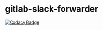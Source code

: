 # gitlab-slack-forwarder

[![Codacy Badge](https://app.codacy.com/project/badge/Grade/399c6607d85e401da92c0c318b6d9bb0)](https://www.codacy.com/gh/tkawachi/gitlab-slack-forwarder/dashboard?utm_source=github.com&amp;utm_medium=referral&amp;utm_content=tkawachi/gitlab-slack-forwarder&amp;utm_campaign=Badge_Grade)

